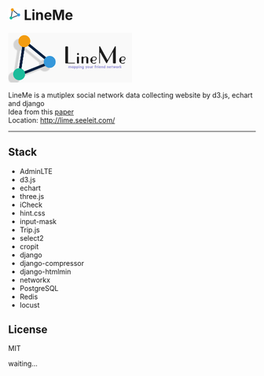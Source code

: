 # <img src="media/images/logo2.png" width="25"> LineMe
<img src="media/images/logo.jpg" width="50%">

LineMe is a mutiplex social network data collecting website by d3.js, echart and django  
Idea from this [paper](http://dkroy.media.mit.edu/wp-content/uploads/sites/9/2016/02/Saveski_Chu_Vosoughi_Roy_WWW_2016.pdf)  
Location: http://lime.seeleit.com/
  
***

## Stack
* AdminLTE
* d3.js
* echart
* three.js
* iCheck
* hint.css
* input-mask
* Trip.js
* select2
* cropit
* django
* django-compressor
* django-htmlmin
* networkx
* PostgreSQL
* Redis
* locust

## License
MIT

waiting...
